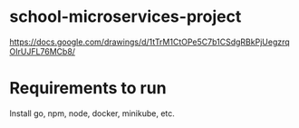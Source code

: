 # school-microservices-project

https://docs.google.com/drawings/d/1tTrM1CtOPe5C7b1CSdgRBkPjUegzrqOIrUJFL76MCb8/

# Requirements to run
Install go, npm, node, docker, minikube, etc.